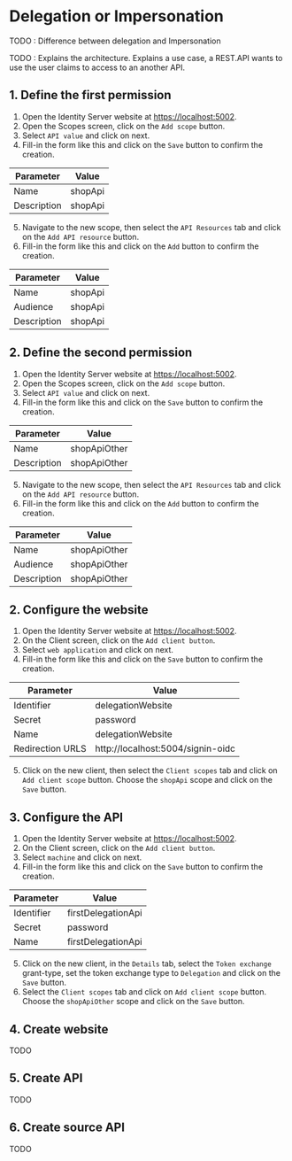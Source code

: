 # Delegation or Impersonation

TODO : Difference between delegation and Impersonation

TODO : Explains the architecture. Explains a use case, a REST.API wants to use the user claims to access to an another API.

## 1. Define the first permission

1. Open the Identity Server website at [https://localhost:5002](https://localhost:5002).
2. Open the Scopes screen, click on the `Add scope` button.
3. Select `API value` and click on next.
4. Fill-in the form like this and click on the `Save` button to confirm the creation.

| Parameter   | Value   |
| ----------- | ------- |
| Name        | shopApi |
| Description | shopApi |

5. Navigate to the new scope, then select the `API Resources` tab and click on the `Add API resource` button.
6. Fill-in the form like this and click on the `Add` button to confirm the creation.

| Parameter   | Value   |
| ----------- | ------- |
| Name        | shopApi |
| Audience    | shopApi |
| Description | shopApi |

## 2. Define the second permission

1. Open the Identity Server website at [https://localhost:5002](https://localhost:5002).
2. Open the Scopes screen, click on the `Add scope` button.
3. Select `API value` and click on next.
4. Fill-in the form like this and click on the `Save` button to confirm the creation.

| Parameter   | Value        |
| ----------- | ------------ |
| Name        | shopApiOther |
| Description | shopApiOther |

5. Navigate to the new scope, then select the `API Resources` tab and click on the `Add API resource` button.
6. Fill-in the form like this and click on the `Add` button to confirm the creation.

| Parameter   | Value        |
| ----------- | ------------ |
| Name        | shopApiOther |
| Audience    | shopApiOther |
| Description | shopApiOther |

## 2. Configure the website

1. Open the Identity Server website at [https://localhost:5002](https://localhost:5002).
2. On the Client screen, click on the `Add client button`.
3. Select `web application` and click on next.
4. Fill-in the form like this and click on the `Save` button to confirm the creation.

| Parameter        | Value                             |
| ---------------- | --------------------------------- |
| Identifier       | delegationWebsite                 |
| Secret           | password                          |
| Name             | delegationWebsite                 |
| Redirection URLS | http://localhost:5004/signin-oidc |

5. Click on the new client, then select the `Client scopes` tab and click on `Add client scope` button. Choose the `shopApi` scope and click on the `Save` button.

## 3. Configure the API

1. Open the Identity Server website at [https://localhost:5002](https://localhost:5002).
2. On the Client screen, click on the `Add client button`.
3. Select `machine` and click on next.
4. Fill-in the form like this and click on the `Save` button to confirm the creation.

| Parameter        | Value                             |
| ---------------- | --------------------------------- |
| Identifier       | firstDelegationApi                |
| Secret           | password                          |
| Name             | firstDelegationApi                |

5. Click on the new client, in the `Details` tab, select the `Token exchange` grant-type, set the token exchange type to `Delegation` and click on the `Save` button.
6. Select the `Client scopes` tab and click on `Add client scope` button. Choose the `shopApiOther` scope and click on the `Save` button.

## 4. Create website

TODO

## 5. Create API

TODO

## 6. Create source API

TODO